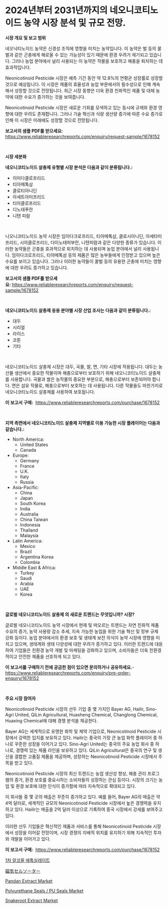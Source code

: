 <p><h1>2024년부터 2031년까지의 네오니코티노이드 농약 시장 분석 및 규모 전망.</h1></p><p><strong>시장 개요 및 보고 범위</strong></p>
<p><p>네오닉티노이드 농약은 신경성 조직에 영향을 미치는 농약입니다. 이 농약은 벌 등의 꿀벌과 같은 곤충에게 해로울 수 있는 가능성이 있기 때문에 환경 우려가 제기되고 있습니다. 그러나 농업 분야에서 널리 사용되는 이 농약은 작물을 보호하고 해충을 퇴치하는 데 효과적입니다.</p><p>Neonicotinoid Pesticide 시장은 예측 기간 동안 약 12.8%의 연평균 성장률로 성장할 것으로 예상됩니다. 이 시장은 제품의 효율성과 농업 부문에서의 필수성으로 인해 계속해서 성장할 것으로 전망됩니다. 최근 시장 동향은 더욱 환경 친화적인 제품 및 대체 농약에 대한 수요가 증가하는 것을 보여줍니다.</p><p>Neonicotinoid Pesticide 시장은 새로운 기회를 모색하고 있는 동시에 규제와 환경 영향에 대한 우려도 존재합니다. 그러나 기술 혁신과 식량 생산량 증가에 따른 수요 증가로 인해 이 시장은 미래에도 성장할 것으로 전망됩니다.</p></p>
<p><strong>보고서의 샘플 PDF를 받으세요:</strong> <a href="https://www.reliableresearchreports.com/enquiry/request-sample/1678152">https://www.reliableresearchreports.com/enquiry/request-sample/1678152</a></p>
<p>&nbsp;</p>
<p><strong>시장 세분화</strong></p>
<p><strong>네오니코티노이드 살충제 유형별 시장 분석은 다음과 같이 분류됩니다.:</strong></p>
<p><ul><li>이미다클로프리드</li><li>티아메톡삼</li><li>클로티아니딘</li><li>아세트아미프리드</li><li>티아클로프리드</li><li>디노테푸란</li><li>니텐 피람</li></ul></p>
<p>&nbsp;</p>
<p><p>니오니코티노이드 농약 시장은 임이다크로프리드, 티아메톡삼, 클로시아니딘, 아세타미프리드, 시아클로프리드, 다이노테피부란, 니텐피람과 같은 다양한 종류가 있습니다. 이러한 농약들은 곤충을 효과적으로 퇴치하는 데 사용되며 농업 분야에서 널리 사용됩니다. 임이다크로프리드, 티아메톡삼 등의 제품은 많은 농부들에게 인정받고 있으며 높은 수요를 보이고 있습니다. 그러나 이러한 농약들이 꿀벌 등의 유용한 곤충에 미치는 영향에 대한 우려도 증가하고 있습니다.</p></p>
<p><strong>보고서의 샘플 PDF를 받으세요:</strong>&nbsp;<a href="https://www.reliableresearchreports.com/enquiry/request-sample/1678152">https://www.reliableresearchreports.com/enquiry/request-sample/1678152</a></p>
<p>&nbsp;</p>
<p><strong> 네오니코티노이드 살충제 응용 분야별 시장 산업 조사는 다음과 같이 분류됩니다.:</strong></p>
<p><ul><li>대두</li><li>시리얼</li><li>라이스</li><li>코튼</li><li>기타</li></ul></p>
<p>&nbsp;</p>
<p><p>네오니코티노이드 살충제 시장은 대두, 곡물, 쌀, 면, 기타 시장에 적용됩니다. 대두는 농산물 생산에서 중요한 작물이며 해충으로부터 보호하기 위해 네오니코티노이드 살충제를 사용합니다. 곡물과 쌀은 농작물의 중요한 부분으로, 해충으로부터 보존되어야 합니다. 면은 섬유 작물로, 해충으로부터 보호하는 데 사용됩니다. 다른 작물들도 마찬가지로 네오니코티노이드 살충제를 사용하여 보호됩니다.</p></p>
<p><strong>이 보고서 구매:</strong>&nbsp; <a href="https://www.reliableresearchreports.com/purchase/1678152">https://www.reliableresearchreports.com/purchase/1678152</a></p>
<p>&nbsp;</p>
<p><strong>지역 측면에서 네오니코티노이드 살충제 지역별로 이용 가능한 시장 플레이어는 다음과 같습니다.:</strong></p>
<p><ul>
    <li>
        North America:
        <ul>
            <li>United States</li>
            <li>Canada</li>
        </ul>
    </li>
    <li>
        Europe:
        <ul>
            <li>Germany</li>
            <li>France</li>
            <li>U.K.</li>
            <li>Italy</li>
            <li>Russia</li>
        </ul>
    </li>
    <li>
        Asia-Pacific:
        <ul>
            <li>China</li>
            <li>Japan</li>
            <li>South Korea</li>
            <li>India</li>
            <li>Australia</li>
            <li>China Taiwan</li>
            <li>Indonesia</li>
            <li>Thailand</li>
            <li>Malaysia</li>
        </ul>
    </li>
    <li>
        Latin America:
        <ul>
            <li>Mexico</li>
            <li>Brazil</li>
            <li>Argentina Korea</li>
            <li>Colombia</li>
        </ul>
    </li>
    <li>
        Middle East & Africa:
        <ul>
            <li>Turkey</li>
            <li>Saudi</li>
            <li>Arabia</li>
            <li>UAE</li>
            <li>Korea</li>
        </ul>
    </li>
    </ul></p>
<p>&nbsp;</p>
<p><strong>글로벌 네오니코티노이드 살충제 의 새로운 트렌드는 무엇입니까? 시장?</strong></p>
<p><p>글로벌 네오니코티노이드 농약 시장에서 현재 및 떠오르는 트렌드는 자연 친화적 제품 수요의 증가, 농약 사용량 감소 추세, 지속 가능한 농업을 위한 기술 혁신 및 정부 규제 강화 등이다. 농업 분야에서의 환경 보호 및 생태계 보전 의식이 농약 시장에 영향을 미치고 있으며, 생태계와 생태 다양성에 대한 우려가 증가하고 있다. 이러한 트렌드에 대응하여 기업들은 친환경 농약 개발 및 마케팅을 강화하고 있으며, 소비자들은 더욱 친환경적이고 안전한 제품을 선호하게 되고 있다.</p></p>
<p><strong>이 보고서를 구매하기 전에 궁금한 점이 있으면 문의하거나 공유하세요.</strong>- <a href="https://www.reliableresearchreports.com/enquiry/pre-order-enquiry/1678152">https://www.reliableresearchreports.com/enquiry/pre-order-enquiry/1678152</a></p>
<p>&nbsp;</p>
<p><strong>주요 시장 참여자</strong></p>
<p><p>Neonicotinoid Pesticide 시장의 선두 기업 중 몇 가지인 Bayer AG, Hailir, Sino-Agri United, QiLin Agricultural, Huasheng Chemical, Changlong Chemical, Huaxing Chemical에 대해 경쟁 분석을 제공한다.</p><p>Bayer AG는 세계적으로 유명한 화학 및 제약 기업으로, Neonicotinoid Pesticide 시장에서 강력한 입지를 보유하고 있다. Hailir는 중국의 가장 큰 농업 화학 플레이어 중 하나로 꾸준한 성장을 이어가고 있다. Sino-Agri United는 중국의 주요 농업 회사 중 하나로, 경쟁력 있는 제품 라인을 보유하고 있다. QiLin Agricultural은 중국의 연구 및 생산을 결합한 고품질 제품을 제공하며, 성장하는 Neonicotinoid Pesticide 시장에서 주목을 받고 있다.</p><p>Neonicotinoid Pesticide 시장의 최신 트렌드는 농업 생산성 향상, 해충 관리 프로그램의 증가, 환경 보호를 중요시하는 소비자들의 성장하는 관심 등이다. 시장의 크기는 농업 및 환경 보호에 대한 인식이 증가함에 따라 지속적으로 확대되고 있다.</p><p>이 회사들 중 몇 곳의 매출은 꾸준히 증가하고 있다. 예를 들어, Bayer AG의 매출은 약 4억 달러로, 세계적인 규모의 Neonicotinoid Pesticide 시장에서 높은 경쟁력을 유지하고 있다. Hailir는 매출을 2억 달러 이상으로 기록하여 중국 시장에서 강세를 보여주고 있다.</p><p>이러한 선두 기업들은 혁신적인 제품과 서비스를 통해 Neonicotinoid Pesticide 시장에서 성장을 이어갈 전망이며, 시장 경쟁의 지배적 위치를 유지하기 위해 지속적인 투자와 개발을 이어가고 있다.</p></p>
<p><strong>이 보고서 구매:</strong>&nbsp;&nbsp;<a href="https://www.reliableresearchreports.com/purchase/1678152">https://www.reliableresearchreports.com/purchase/1678152</a></p>
<p><p><a href="https://github.com/nuekbpymrrz5/Market-Research-Report-List-1/blob/main/8688544193650.md">1차 알코올 에톡실레이트</a></p><p><a href="https://github.com/jkjreqjscoxx7/Market-Research-Report-List-1/blob/main/7743464193956.md">磁気セルソーター</a></p><p><a href="https://github.com/castoriffic/Market-Research-Report-List-3/blob/main/pandan-extract-market.md">Pandan Extract Market</a></p><p><a href="https://issuu.com/reportprime-2/docs/polyurethane-seals-pu-seals-market-size-2030.pptx">Polyurethane Seals / PU Seals Market</a></p><p><a href="https://github.com/yoshih12/Market-Research-Report-List-2/blob/main/snakeroot-extract-market.md">Snakeroot Extract Market</a></p></p>
